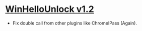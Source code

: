﻿# [WinHelloUnlock v1.2](https://github.com/Angelelz/WinHelloUnlock/releases/tag/v1.2)

- Fix double call from other plugins like ChromeIPass (Again).